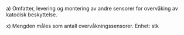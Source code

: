 a) Omfatter, levering og montering av andre sensorer for overvåking av katodisk beskyttelse.

x) Mengden måles som antall overvåkningssensorer. Enhet: stk

